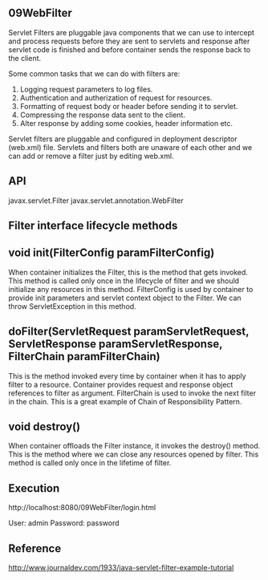 09WebFilter
--------------
Servlet Filters are pluggable java components that we can use to intercept and process requests before they are sent to servlets and response after servlet code is finished and before container sends the response back to the client.

Some common tasks that we can do with filters are:

1) Logging request parameters to log files.
2) Authentication and autherization of request for resources.
3) Formatting of request body or header before sending it to servlet.
4) Compressing the response data sent to the client.
5) Alter response by adding some cookies, header information etc.


Servlet filters are pluggable and configured in deployment descriptor (web.xml) file. Servlets and filters both are unaware of each other and we can add or remove a filter just by editing web.xml.
 
API
---
javax.servlet.Filter
javax.servlet.annotation.WebFilter

Filter interface lifecycle methods
----------------------------------

void init(FilterConfig paramFilterConfig)
-----------------------------------------

When container initializes the Filter, this is the method that gets invoked. This method is called only once in the lifecycle of filter and we should initialize any resources in this method. FilterConfig is used by container to provide init parameters and servlet context object to the Filter. We can throw ServletException in this method.

doFilter(ServletRequest paramServletRequest, ServletResponse paramServletResponse, FilterChain paramFilterChain)
----------------------------------------------------------------------------------------------------------------

This is the method invoked every time by container when it has to apply filter to a resource. Container provides request and response object references to filter as argument. FilterChain is used to invoke the next filter in the chain. This is a great example of Chain of Responsibility Pattern.

void destroy()
--------------

When container offloads the Filter instance, it invokes the destroy() method. This is the method where we can close any resources opened by filter. This method is called only once in the lifetime of filter.
 
 
Execution
---------

http://localhost:8080/09WebFilter/login.html

User: admin
Password: password


Reference
---------

http://www.journaldev.com/1933/java-servlet-filter-example-tutorial
